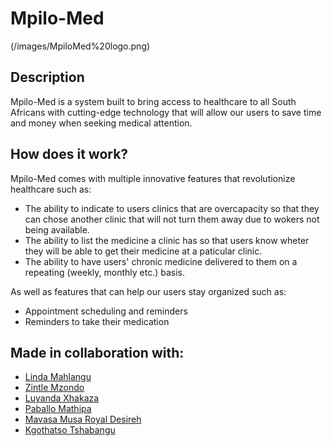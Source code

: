 # Mpilo-Med

(/images/MpiloMed%20logo.png)

## Description

Mpilo-Med is a system built to bring access to healthcare to all South Africans with cutting-edge technology that will allow our users to save time and money when seeking medical attention.

## How does it work?

Mpilo-Med comes with multiple innovative features that revolutionize healthcare such as:
  * The ability to indicate to users clinics that are overcapacity so that they can chose another clinic that will not turn them away due to wokers not being available.
  * The ability to list the medicine a clinic has so that users know wheter they will be able to get their medicine at a paticular clinic.
  * The ability to have users' chronic medicine delivered to them on a repeating (weekly, monthly etc.) basis.
  
As well as features that can help our users stay organized such as:
 * Appointment scheduling and reminders
 * Reminders to take their medication

## Made in collaboration with:
 * [Linda Mahlangu](https://github.com/LindaPungutsha)
 * [Zintle Mzondo](https://github.com/ZeeMzondo)
 * [Luyanda Xhakaza](https://github.com/luyandaaaa)
 * [Paballo Mathipa](https://github.com/PabiMathipa)
 * [Mavasa Musa Royal Desireh](https://github.com/Musaroyal)
 * [Kgothatso Tshabangu](https://github.com/KgothatsoTshabangu1)

